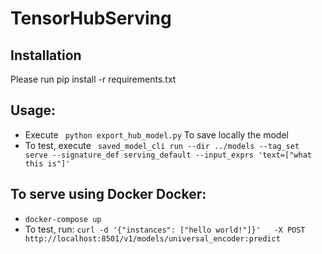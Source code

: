 # TensorHubServing

## Installation
Please run pip install -r requirements.txt

## Usage:
  * Execute ``` python export_hub_model.py``` To save locally the model
  * To test, execute ``` saved_model_cli run --dir ../models --tag_set serve --signature_def serving_default --input_exprs 'text=["what this is"]'```

## To serve using Docker Docker:
  * ```docker-compose up```
  * To test, run: ```curl -d '{"instances": ["hello world!"]}'   -X POST http://localhost:8501/v1/models/universal_encoder:predict ```



